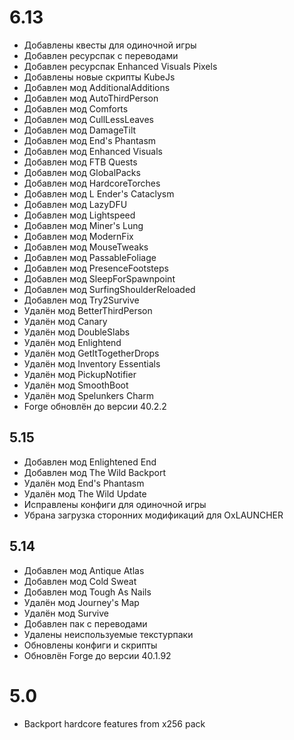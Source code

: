 # 6.13
* Добавлены квесты для одиночной игры
* Добавлен ресурспак с переводами
* Добавлен ресурспак Enhanced Visuals Pixels
* Добавлены новые скрипты KubeJs
* Добавлен мод AdditionalAdditions
* Добавлен мод AutoThirdPerson
* Добавлен мод Comforts
* Добавлен мод CullLessLeaves
* Добавлен мод DamageTilt
* Добавлен мод End's Phantasm
* Добавлен мод Enhanced Visuals
* Добавлен мод FTB Quests
* Добавлен мод GlobalPacks
* Добавлен мод HardcoreTorches
* Добавлен мод L Ender's Cataclysm
* Добавлен мод LazyDFU
* Добавлен мод Lightspeed
* Добавлен мод Miner's Lung
* Добавлен мод ModernFix
* Добавлен мод MouseTweaks
* Добавлен мод PassableFoliage
* Добавлен мод PresenceFootsteps
* Добавлен мод SleepForSpawnpoint
* Добавлен мод SurfingShoulderReloaded
* Добавлен мод Try2Survive
* Удалён мод BetterThirdPerson
* Удалён мод Canary
* Удалён мод DoubleSlabs
* Удалён мод Enlightend
* Удалён мод GetItTogetherDrops
* Удалён мод Inventory Essentials
* Удалён мод PickupNotifier
* Удалён мод SmoothBoot
* Удалён мод Spelunkers Charm
* Forge обновлён до версии 40.2.2

## 5.15
* Добавлен мод Enlightened End
* Добавлен мод The Wild Backport
* Удалён мод End's Phantasm
* Удалён мод The Wild Update
* Исправлены конфиги для одиночной игры
* Убрана загрузка сторонних модификаций для OxLAUNCHER

## 5.14

* Добавлен мод Antique Atlas
* Добавлен мод Cold Sweat
* Добавлен мод Tough As Nails
* Удалён мод Journey's Map
* Удалён мод Survive
* Добавлен пак с переводами
* Удалены неиспользуемые текстурпаки
* Обновлены конфиги и скрипты
* Обновлён Forge до версии 40.1.92

# 5.0
* Backport hardcore features from x256 pack
